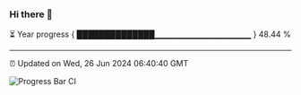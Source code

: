 ### Hi there 👋

⏳ Year progress { ██████████████▁▁▁▁▁▁▁▁▁▁▁▁▁▁▁▁ } 48.44 %

---

⏰ Updated on Wed, 26 Jun 2024 06:40:40 GMT

![Progress Bar CI](https://github.com/IshwaranRudhara/GIT-ACTION/workflows/Progress%20Bar%20CI/badge.svg)
